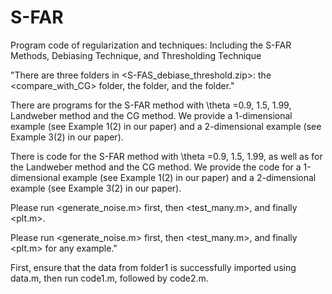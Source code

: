 # S-FAR
Program code of  regularization  and techniques: Including the S-FAR Methods, Debiasing Technique, and Thresholding Technique

"There are three folders in <S-FAS_debiase_threshold.zip>: the <compare_with_CG> folder, the <debiasing> folder, and the <thresholding> folder."


There are programs for the S-FAR method with \theta =0.9, 1.5, 1.99,  Landweber method and the CG method. We provide a 1-dimensional example (see Example 1(2) in our paper) and a 2-dimensional example (see Example 3(2) in our paper).

There is code for the S-FAR method with  \theta =0.9, 1.5, 1.99, as well as for the Landweber method and the CG method. We provide the code for a 1-dimensional example (see Example 1(2) in our paper) and a 2-dimensional example (see Example 3(2) in our paper).


Please run <generate_noise.m> first, then <test_many.m>, and finally <plt.m>.

Please run <generate_noise.m> first, then <test_many.m>, and finally <plt.m> for any example."

First, ensure that the data from folder1 is successfully imported using data.m, then run code1.m, followed by code2.m.



